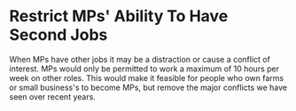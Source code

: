 Restrict MPs' Ability To Have Second Jobs
========================================

When MPs have other jobs it may be a distraction or cause a conflict of 
interest. MPs would only be permitted to work a maximum of 10 hours per 
week on other roles. This would make it feasible for people who own 
farms or small business's to become MPs, but remove the major conflicts 
we have seen over recent years. 
